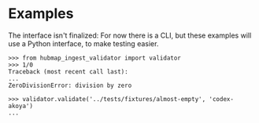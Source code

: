 # Examples

The interface isn't finalized: For now there is a CLI,
but these examples will use a Python interface, to make testing easier.

```
>>> from hubmap_ingest_validator import validator
>>> 1/0
Traceback (most recent call last):
...
ZeroDivisionError: division by zero

>>> validator.validate('../tests/fixtures/almost-empty', 'codex-akoya')
...

```
